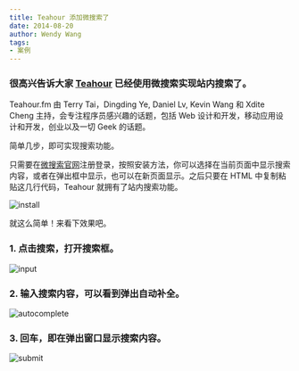 ```yaml
---
title: Teahour 添加微搜索了
date: 2014-08-20
author: Wendy Wang
tags:
- 案例
---
```


### 很高兴告诉大家 [Teahour](http://teahour.fm/) 已经使用微搜索实现站内搜索了。

Teahour.fm 由 Terry Tai，Dingding Ye, Daniel Lv, Kevin Wang 和 Xdite Cheng 主持，会专注程序员感兴趣的话题，包括 Web 设计和开发，移动应用设计和开发，创业以及一切 Geek 的话题。

简单几步，即可实现搜索功能。

只需要在[微搜索官网](http://tinysou.com)注册登录，按照安装方法，你可以选择在当前页面中显示搜索内容，或者在弹出框中显示，也可以在新页面显示。之后只要在 HTML 中复制粘贴这几行代码，Teahour 就拥有了站内搜索功能。

![install](teahour-0.png)

就这么简单！来看下效果吧。

### 1. 点击搜索，打开搜索框。

![input](teahour-1.png)

### 2. 输入搜索内容，可以看到弹出自动补全。

![autocomplete](teahour-2.png)

### 3. 回车，即在弹出窗口显示搜索内容。

![submit](teahour-3.png)

